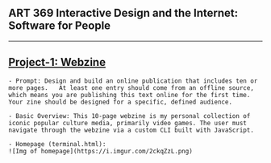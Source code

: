 ## ART 369 Interactive Design and the Internet: Software for People 
---

[Project-1: Webzine](https://github.com/ExzoZbta/interactive/tree/main/project-1/final)
------------------------
    - Prompt: Design and build an online publication that includes ten or more pages.   At least one entry should come from an offline source, which means you are publishing this text online for the first time. Your zine should be designed for a specific, defined audience.

    - Basic Overview: This 10-page webzine is my personal collection of iconic popular culture media, primarily video games. The user must navigate through the webzine via a custom CLI built with JavaScript.

    - Homepage (terminal.html):
    ![Img of homepage](https://i.imgur.com/2ckqZzL.png)



